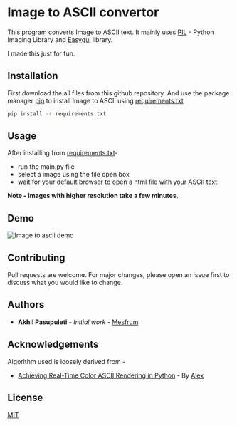 # Image to ASCII convertor

This program converts Image to ASCII text. It mainly uses [PIL](https://pypi.org/project/Pillow/) - Python Imaging Library and [Easygui](https://pypi.org/project/easygui/) library. 

I made this just for fun.

## Installation

First download the all files from this github repository. And use the package manager [pip](https://pip.pypa.io/en/stable/) to install Image to ASCII using [requirements.txt](requirements.txt)

```bash
pip install -r requirements.txt
```

## Usage

After installing from [requirements.txt](requirements.txt)- 
* run the main.py file
* select a image using the file open box
* wait for your default browser to open a html file with your ASCII text

**Note - Images with higher resolution take a few minutes.**

## Demo

![Image to ascii demo](https://github.com/Mesfrum/image-to-ascii/blob/main/media/image2ascii.gif)

## Contributing

Pull requests are welcome. For major changes, please open an issue first
to discuss what you would like to change.

## Authors

* **Akhil Pasupuleti** - *Initial work* - [Mesfrum](https://github.com/Mesfrum)

## Acknowledgements

Algorithm used is loosely derived from - 

* [Achieving Real-Time Color ASCII Rendering in Python](https://youtu.be/SzqKClkCi_0) - By [Alex](https://www.youtube.com/@user-fr5em2ss7p)

## License

[MIT](https://choosealicense.com/licenses/mit/)
